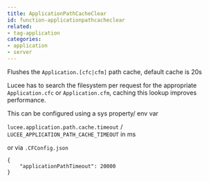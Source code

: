 ```yaml
---
title: ApplicationPathCacheClear
id: function-applicationpathcacheclear
related:
- tag-application
categories:
- application
- server
---
```


Flushes the `Application.[cfc|cfm]` path cache, default cache is 20s

Lucee has to search the filesystem per request for the appropriate `Application.cfc` or `Application.cfm`, caching this lookup improves performance.

This can be configured using a sys property/ env var

`lucee.application.path.cache.timeout` / `LUCEE_APPLICATION_PATH_CACHE_TIMEOUT` in ms

or via `.CFConfig.json`

```
{
	"applicationPathTimeout": 20000
}
```
